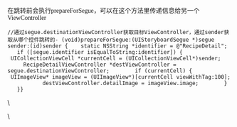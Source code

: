 在跳转前会执行<span
style="font-family: Menlo; white-space: normal;">prepareForSegue，可以在这个方法里传递<span
style="font-family: Menlo; white-space: normal;">信息</span>给另一个ViewController</span>

<div>

``` {.prettyprint .linenums .prettyprinted style=""}
//通过segue.destinationViewController获取目标ViewController，通过sender获取从哪个控件跳转的- (void)prepareForSegue:(UIStoryboardSegue *)segue sender:(id)sender {    static NSString *identifier = @"RecipeDetail";    if ([segue.identifier isEqualToString:identifier]) {        UICollectionViewCell *currentCell = (UICollectionViewCell*)sender;        RecipeDetailViewController *destViewController = segue.destinationViewController;        if (currentCell) {            UIImageView* imageView = (UIImageView*)[currentCell viewWithTag:100];            destViewController.detailImage = imageView.image;        }    }}
```

</div>

<div>

\

</div>

\

